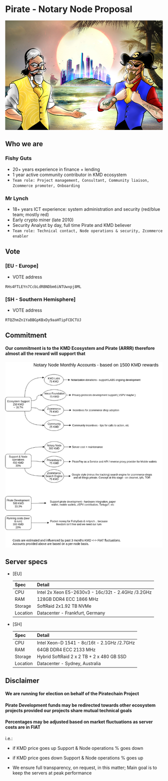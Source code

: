 # Pirate - Notary Node Proposal #

![](./welcome_pirates.jpg)

## Who we are ##

### Fishy Guts ###

- 20+ years experience in finance + lending
- 1 year active community contributor in KMD ecosystem
- ```Team role: Project management, Consultant, Community liaison, Zcommerce promoter, Onboarding```

### Mr Lynch ###

- 18+ years ICT experience: system administration and security (red/blue team; mostly red)
- Early crypto miner (late 2010)
- Security Analyst by day, full time Pirate and KMD believer
- ```Team role: Technical contact, Node operations & security, Zcommerce enabler``` 

## Vote ##

### [EU - Europe] ###

- VOTE address

```
RHs4FTLEYn7CcbLdRBNDbm6iNTUwxpj8ML
```

### [SH - Southern Hemisphere] ###

- VOTE address

```
RTQZhmZn1YaBBGpKBxDy9aaHTipFCDCTUJ 
```

## Commitment ##

#### Our commitment is to the KMD Ecosystem and Pirate (ARRR) therefore almost all the reward will support that ####

![](./nn_accounts.png)


## Server specs ##

- [EU]

	| Spec     | Detail             |
	|----------|--------------------|
	| CPU      |Intel  2x Xeon E5-2630v3 - 16c/32t - 2.4GHz /3.2GHz	|
	| RAM      |128GB DDR4 ECC 1866 MHz				|
	| Storage  |SoftRaid 2x1.92 TB NVMe				|
	| Location |Datacenter - Frankfurt, Germany			|

- [SH]

	| Spec     | Detail             |
	|----------|--------------------|
	| CPU      |Intel  Xeon-D 1541 - 8c/16t - 2.1GHz /2.7GHz|
	| RAM      |64GB DDR4 ECC 2133 MHz			|
	| Storage  |Hybrid SoftRaid 2 x 2 TB + 2 x 480 GB SSD	|
	| Location |Datacenter - Sydney, Australia		|


## Disclaimer ##

#### We are running for election on behalf of the Piratechain Project ####

#### Pirate Development funds may be redirected towards other ecosystem projects provided our projects share mutual technical goals ####

#### Percentages may be adjusted based on market fluctuations as server costs are in FIAT ####
i.e.:
- if KMD price goes up Support & Node operations % goes down
- if KMD price goes down Support & Node operations % goes up

- We ensure full transparency, on request, in this matter; Main goal is to keep the servers at peak performance
